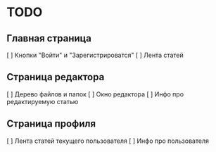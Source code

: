 # TODO

## Главная страница

[ ] Кнопки "Войти" и "Зарегистрироватся"
[ ] Лента статей

## Страница редактора

[ ] Дерево файлов и папок
[ ] Окно редактора
[ ] Инфо про редактируемую статью

## Страница профиля

[ ] Лента статей текущего пользователя
[ ] Инфо про пользователя
